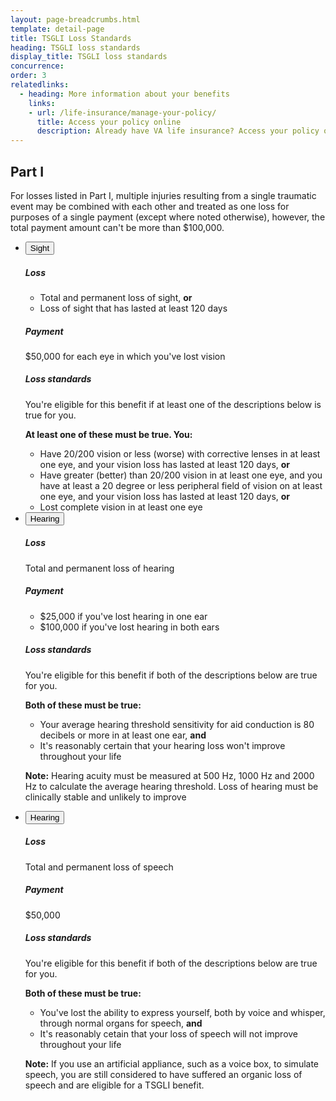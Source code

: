 ```yaml
---
layout: page-breadcrumbs.html
template: detail-page
title: TSGLI Loss Standards
heading: TSGLI loss standards
display_title: TSGLI loss standards
concurrence:
order: 3
relatedlinks:
  - heading: More information about your benefits
    links:
    - url: /life-insurance/manage-your-policy/
      title: Access your policy online
      description: Already have VA life insurance? Access your policy online.
---
```


<div class="va-introtext">



</div>

## Part I

For losses listed in Part I, multiple injuries resulting from a single traumatic event may be combined with each other and treated as one loss for purposes of a single payment (except where noted otherwise), however, the total payment amount can't be more than $100,000.


<ul class="usa-accordion">
<li>
<button class="usa-button-unstyled usa-accordion-button" aria-controls="sight">Sight</button>
<div id="sight" class="usa-accordion-content">

<h5>Loss</h5>

- Total and permanent loss of sight, **or**
- Loss of sight that has lasted at least 120 days

<h5>Payment</h5>

$50,000 for each eye in which you've lost vision

<h5>Loss standards</h5>

You're eligible for this benefit if at least one of the descriptions below is true for you.

**At least one of these must be true. You:**
- Have 20/200 vision or less (worse) with corrective lenses in at least one eye, and your vision loss has lasted at least 120 days, **or**
- Have greater (better) than 20/200 vision in at least one eye, and you have at least a 20 degree or less peripheral field of vision on at least one eye, and your vision loss has lasted at least 120 days, **or**
- Lost complete vision in at least one eye

</div>
</li>
<li>
<button class="usa-button-unstyled usa-accordion-button" aria-controls="hearing">Hearing</button>
<div id="hearing" class="usa-accordion-content">


<h5>Loss</h5>

Total and permanent loss of hearing

<h5>Payment</h5>

- $25,000 if you've lost hearing in one ear
- $100,000 if you've lost hearing in both ears

<h5>Loss standards</h5>

You're eligible for this benefit if both of the descriptions below are true for you.

**Both of these must be true:**
- Your average hearing threshold sensitivity for aid conduction is 80 decibels or more in at least one ear, **and**
- It's reasonably certain that your hearing loss won't improve throughout your life

**Note:** Hearing acuity must be measured at 500 Hz, 1000 Hz and 2000 Hz to calculate the average hearing threshold. Loss of hearing must be clinically stable and unlikely to improve

</div>
</li>
<li>
<button class="usa-button-unstyled usa-accordion-button" aria-controls="speech">Hearing</button>
<div id="speech" class="usa-accordion-content">

<h5>Loss</h5>

Total and permanent loss of speech

<h5>Payment</h5>

$50,000

<h5>Loss standards</h5>

You're eligible for this benefit if both of the descriptions below are true for you.

**Both of these must be true:**
- You've lost the ability to express yourself, both by voice and whisper, through normal organs for speech, **and**
- It's reasonably cetain that your loss of speech will not improve throughout your life

**Note:** If you use an artificial appliance, such as a voice box, to simulate speech, you are still considered to have suffered an organic loss of speech and are eligible for a TSGLI benefit.

</div>
</li>
</ul>


